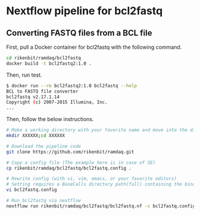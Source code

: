 # Nextflow pipeline for bcl2fastq

## Converting FASTQ files from a BCL file

First, pull a Docker container for bcl2fastq with the following command.

```bash
cd rikenbit/ramdaq/bcl2fastq
docker build -t bcl2fastq2:1.0 .
```

Then, run test.

```bash
$ docker run --rm bcl2fastq2:1.0 bcl2fastq --help
BCL to FASTQ file converter
bcl2fastq v2.17.1.14
Copyright (c) 2007-2015 Illumina, Inc.
...
```

Then, follow the below instructions.

```bash
# Make a working directory with your favorite name and move into the directory
mkdir XXXXXX;cd XXXXXX

# Download the pipeline code
git clone https://github.com/rikenbit/ramdaq.git

# Copy a config file (The example here is in case of SE)
cp rikenbit/ramdaq/bcl2fastq/bcl2fastq.config .

# Rewrite config (with vi, vim, emacs, or your favorite editors)
# Setting requires a BaseCalls directory path(full) containing the binary base call files (BCL files) and output directory name.
vi bcl2fastq.config

# Run bcl2fastq via nextflow
nextflow run rikenbit/ramdaq/bcl2fastq/bcl2fastq.nf -c bcl2fastq.config
```
